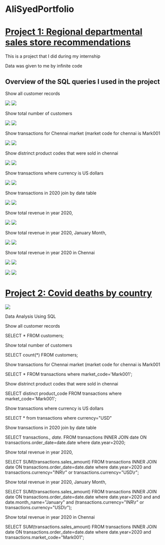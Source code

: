  # AliSyedPortfolio

# [Project 1: Regional departmental sales store recommendations](https://github.com/HassenAliSyed/AliSyedPortfolio)

This is a project that I did during my internship

Data was given to me by infinite code

## Overview of the SQL queries I used in the project

Show all customer records

![](/boat/1.png) 
![](/boat/Screenshot%202022-12-30%20at%2000.46.10.png)

Show total number of customers

![](/boat/2.png)
![](/boat/Screenshot%202022-12-30%20at%2000.46.32.png)

Show transactions for Chennai market (market code for chennai is Mark001

![](/boat/3.png)
![](/boat/Screenshot%202022-12-30%20at%2000.46.45.png)

Show distrinct product codes that were sold in chennai

![](/boat/4.png)
![](/boat/Screenshot%202022-12-30%20at%2000.47.02.png)

Show transactions where currency is US dollars

![](/boat/5.png)
![](/boat/Screenshot%202022-12-30%20at%2000.47.10.png)

Show transactions in 2020 join by date table

![](/boat/6.png)
![](/boat/Screenshot%202022-12-30%20at%2000.47.18.png)

Show total revenue in year 2020,

![](/boat/7.png)
![](/boat/Screenshot%202022-12-30%20at%2000.47.25.png)

Show total revenue in year 2020, January Month,

![](/boat/8.png)
![](/boat/Screenshot%202022-12-30%20at%2000.47.31.png)

Show total revenue in year 2020 in Chennai

![](/boat/9.png)
![](/boat/Screenshot%202022-12-30%20at%2000.47.41.png)

![](/boat/10.png)
![](/boat/Screenshot%202022-12-30%20at%2001.43.47.png)


# [Project 2: Covid deaths by country](https://github.com/HassenAliSyed/AliSyedPortfolio)

![](/boat/1..png)

Data Analysis Using SQL

Show all customer records

SELECT * FROM customers;

Show total number of customers

SELECT count(*) FROM customers;

Show transactions for Chennai market (market code for chennai is Mark001

SELECT * FROM transactions where market_code='Mark001';

Show distrinct product codes that were sold in chennai

SELECT distinct product_code FROM transactions where market_code='Mark001';

Show transactions where currency is US dollars

SELECT * from transactions where currency="USD"

Show transactions in 2020 join by date table

SELECT transactions.*, date.* FROM transactions INNER JOIN date ON transactions.order_date=date.date where date.year=2020;

Show total revenue in year 2020,

SELECT SUM(transactions.sales_amount) FROM transactions INNER JOIN date ON transactions.order_date=date.date where date.year=2020 and transactions.currency="INR\r" or transactions.currency="USD\r";

Show total revenue in year 2020, January Month,

SELECT SUM(transactions.sales_amount) FROM transactions INNER JOIN date ON transactions.order_date=date.date where date.year=2020 and and date.month_name="January" and (transactions.currency="INR\r" or transactions.currency="USD\r");

Show total revenue in year 2020 in Chennai

SELECT SUM(transactions.sales_amount) FROM transactions INNER JOIN date ON transactions.order_date=date.date where date.year=2020 and transactions.market_code="Mark001";
